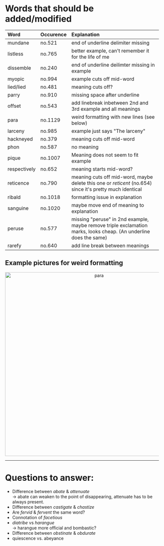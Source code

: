 # Words that should be added/modified

| Word                     | Occurence                     | Explanation                                                                                                       |
| :----------------------- | :---------------------------- | :----------------------                                                                                           |
| mundane                  | no.521                        | end of underline delimiter missing                                                                                |
| listless                 | no.765                        | better example, can't remember it for the life of me                                                              |
| dissemble                | no.240                        | end of underline deilimter missing in example                                                                     |
| myopic                   | no.994                        | example cuts off mid-word                                                                                         |
| lied/lied                | no.481                        | meaning cuts off?                                                                                                 |
| parry                    | no.910                        | missing space after underline                                                                                     |
| offset                   | no.543                        | add linebreak inbetween 2nd and 3rd example and all meanings                                                      |
| para                     | no.1129                       | weird formatting with new lines (see below)                                                                       |
| larceny                  | no.985                        | example just says "The larceny"                                                                                   |
| hackneyed                | no.379                        | meaning cuts off mid-word                                                                                         |
| phon                     | no.587                        | no meaning                                                                                                        |
| pique                    | no.1007                       | Meaning does not seem to fit example                                                                              |
| respectively             | no.652                        | meaning starts mid-word?                                                                                          |
| reticence                | no.790                        | meaning cuts off mid-word, maybe delete this one or _reticent_ (no.654) since it's pretty much identical          |
| ribald                   | no.1018                       | formatting issue in explanation                                                                                   |
| sanguine                 | no.1020                       | maybe move end of meaning to explanation                                                                          |
| peruse                   | no.577                        | missing "peruse" in 2nd example, maybe remove triple exclamation marks, looks cheap. (An underline does the same) |
| rarefy                   | no.640                        | add line break between meanings                                                                                   |


## Example pictures for weird formatting
 <div style="text-align:center"><img src="/../assets/para.png" alt="para" width="600"/></div>

----

# Questions to answer:

- Difference between _abate_ & _attenuate_<br />
  → abate can weaken to the point of disappearing, attenuate has to be always present.
- Difference between _castigate_ & _chastize_
- Are _fervid_ & _fervent_ the same word?
- Connotation of _facetious_
- _diatribe_ vs _harangue_<br />
  → harangue more official and bombastic?
- Difference between _obstinate_ &  _obdurate_
- quiescence vs. abeyance
